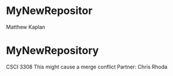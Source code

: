 # MyNewRepositor

Matthew Kaplan
# MyNewRepository
CSCI 3308
This might cause a merge conflict
Partner: Chris Rhoda
